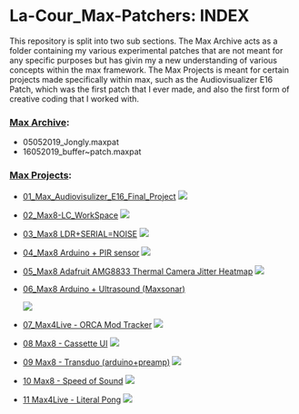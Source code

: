# La-Cour_Max-Patchers: INDEX
This repository is split into two sub sections. The Max Archive acts as a folder containing my various experimental patches that are not meant for any specific purposes but has givin my a new understanding of various concepts within the max framework. The Max Projects is meant for certain projects made specifically within max, such as the Audiovisualizer E16 Patch, which was the first patch that I ever made, and also the first form of creative coding that I worked with.

### [Max Archive](https://github.com/L4COUR/L4COUR_Max-Patchers/tree/master/Max%20Archive):
- 05052019_Jongly.maxpat
- 16052019_buffer~patch.maxpat

### [Max Projects](https://github.com/L4COUR/L4COUR_Max-Patchers/tree/master/Max%20Projects):
- [01_Max_Audiovisulizer_E16_Final_Project](https://github.com/L4COUR/L4COUR_Max-Patchers/tree/master/Max%20Projects/01_Max4Live-Jitter-Visualizer-patch)
![](https://github.com/L4COUR/L4COUR_Max-Patchers/raw/master/Max%20Projects/01_Max4Live-Jitter-Visualizer-patch/Screen%20Shot%202018-03-30%20at%2001.21.23.png)

- [02_Max8-LC_WorkSpace](https://github.com/L4COUR/L4COUR_Max-Patchers/tree/master/Max%20Projects/02_Max8%20-%20LC_WorkSpace)
![](https://github.com/L4COUR/L4COUR_Max-Patchers/raw/master/Max%20Projects/02_Max8%20-%20LC_WorkSpace/media/LC_WorkSpace_NodeScript.gif)


- [03_Max8 LDR+SERIAL=NOISE](https://github.com/L4COUR/L4COUR_Max-Patchers/tree/master/Max%20Projects/03_Max8%20-%20LDR%2BSERIAL%3DNOISE)
![](https://github.com/L4COUR/L4COUR_Max-Patchers/raw/master/Max%20Projects/03_Max8%20-%20LDR%2BSERIAL%3DNOISE/media/LDR+SERIAL-NOISE-VID.gif)

- [04_Max8 Arduino + PIR sensor](https://github.com/L4COUR/L4COUR_Max-Patchers/tree/master/Max%20Projects/04_Max8%20-%20Arduino%20%2B%20PIRsensor)
![](https://github.com/L4COUR/L4COUR_Max-Patchers/raw/master/Max%20Projects/04_Max8%20-%20Arduino%20%2B%20PIRsensor/media/04_Max8%20-%20Arduino%20+%20PIRsensor.png)

- [05_Max8 Adafruit AMG8833 Thermal Camera Jitter Heatmap](https://github.com/L4COUR/L4COUR_Max-Patchers/tree/master/Max%20Projects/05_Max8%20-%20Adafruit%20AMG8833%20Thermal%20Camera%20Heatmap%20Jitter)
![](https://github.com/L4COUR/L4COUR_Max-Patchers/raw/master/Max%20Projects/05_Max8%20-%20Adafruit%20AMG8833%20Thermal%20Camera%20Heatmap%20Jitter/media/Max_MSP-heating-camera.gif)

- [06_Max8 Arduino + Ultrasound (Maxsonar)](https://github.com/L4COUR/L4COUR_Max-Patchers/tree/master/Max%20Projects/06_Max8%20-%20Arduino%20%2B%20Ultrasound%20(Maxsonar))

  ![](https://github.com/L4COUR/L4COUR_Max-Patchers/raw/master/Max%20Projects/06_Max8%20-%20Arduino%20%2B%20Ultrasound%20(Maxsonar)/media/Max_arduino_ultrasound.png)

- [07_Max4Live - ORCA Mod Tracker](https://github.com/L4COUR/L4COUR_Max-Patchers/tree/master/Max%20Projects/07_Max4Live%20-%20ORCA%20Mod%20Tracker)
![](https://github.com/L4COUR/L4COUR_Max-Patchers/raw/master/Max%20Projects/07_Max4Live%20-%20ORCA%20Mod%20Tracker/media/ORCA-Mod-Tracker.gif)

- [08 Max8 - Cassette UI](https://github.com/L4COUR/L4COUR_Max-Patchers/tree/master/Max%20Projects/08_Max8%20-%20Cassette-UI)
![](https://github.com/L4COUR/L4COUR_Max-Patchers/raw/master/Max%20Projects/08_Max8%20-%20Cassette-UI/media/cassette.png)

- [09 Max8 - Transduo (arduino+preamp)](https://github.com/L4COUR/L4COUR_Max-Patchers/tree/master/Max%20Projects/09_Max8%20-%20Transduo%20(Arduino%2Bpreamp))
![](https://github.com/L4COUR/L4COUR_Max-Patchers/raw/master/Max%20Projects/09_Max8%20-%20Transduo%20(Arduino%2Bpreamp)/opg9_laCour_Transduo/media/opg9_schematic.png)

- [10 Max8 - Speed of Sound](https://github.com/L4COUR/L4COUR_Max-Patchers/tree/master/Max%20Projects/10_Max8%20-%20Speed-of-Sound)
![](https://github.com/L4COUR/L4COUR_Max-Patchers/raw/master/Max%20Projects/10_Max8%20-%20Speed-of-Sound/media/speedofsound.png)

- [11 Max4Live - Literal Pong](https://github.com/L4COUR/L4COUR_Max-Patchers/tree/master/Max%20Projects/11_Max4Live%20-%20Literal%20PingPong)
![](https://github.com/L4COUR/L4COUR_Max-Patchers/raw/master/Max%20Projects/11_Max4Live%20-%20Literal%20PingPong/media/LiteralPong.png)